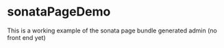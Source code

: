 sonataPageDemo
==============

This is a working example of the sonata page bundle generated admin (no front end yet)

